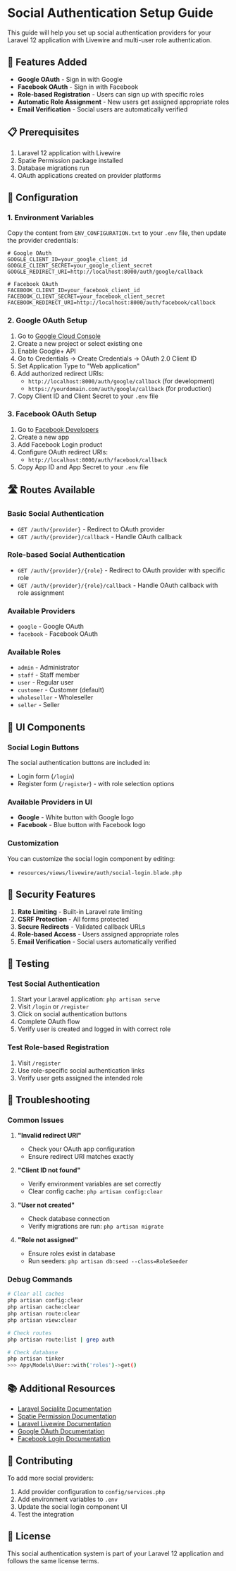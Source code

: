 # Social Authentication Setup Guide

This guide will help you set up social authentication providers for your Laravel 12 application with Livewire and multi-user role authentication.

## 🚀 Features Added

- **Google OAuth** - Sign in with Google
- **Facebook OAuth** - Sign in with Facebook
- **Role-based Registration** - Users can sign up with specific roles
- **Automatic Role Assignment** - New users get assigned appropriate roles
- **Email Verification** - Social users are automatically verified

## 📋 Prerequisites

1. Laravel 12 application with Livewire
2. Spatie Permission package installed
3. Database migrations run
4. OAuth applications created on provider platforms

## 🔧 Configuration

### 1. Environment Variables

Copy the content from `ENV_CONFIGURATION.txt` to your `.env` file, then update the provider credentials:

```env
# Google OAuth
GOOGLE_CLIENT_ID=your_google_client_id
GOOGLE_CLIENT_SECRET=your_google_client_secret
GOOGLE_REDIRECT_URI=http://localhost:8000/auth/google/callback

# Facebook OAuth
FACEBOOK_CLIENT_ID=your_facebook_client_id
FACEBOOK_CLIENT_SECRET=your_facebook_client_secret
FACEBOOK_REDIRECT_URI=http://localhost:8000/auth/facebook/callback
```

### 2. Google OAuth Setup

1. Go to [Google Cloud Console](https://console.cloud.google.com/)
2. Create a new project or select existing one
3. Enable Google+ API
4. Go to Credentials → Create Credentials → OAuth 2.0 Client ID
5. Set Application Type to "Web application"
6. Add authorized redirect URIs:
   - `http://localhost:8000/auth/google/callback` (for development)
   - `https://yourdomain.com/auth/google/callback` (for production)
7. Copy Client ID and Client Secret to your `.env` file

### 3. Facebook OAuth Setup

1. Go to [Facebook Developers](https://developers.facebook.com/)
2. Create a new app
3. Add Facebook Login product
4. Configure OAuth redirect URIs:
   - `http://localhost:8000/auth/facebook/callback`
5. Copy App ID and App Secret to your `.env` file

## 🛣️ Routes Available

### Basic Social Authentication
- `GET /auth/{provider}` - Redirect to OAuth provider
- `GET /auth/{provider}/callback` - Handle OAuth callback

### Role-based Social Authentication
- `GET /auth/{provider}/{role}` - Redirect to OAuth provider with specific role
- `GET /auth/{provider}/{role}/callback` - Handle OAuth callback with role assignment

### Available Providers
- `google` - Google OAuth
- `facebook` - Facebook OAuth

### Available Roles
- `admin` - Administrator
- `staff` - Staff member
- `user` - Regular user
- `customer` - Customer (default)
- `wholeseller` - Wholeseller
- `seller` - Seller

## 🎨 UI Components

### Social Login Buttons
The social authentication buttons are included in:
- Login form (`/login`)
- Register form (`/register`) - with role selection options

### Available Providers in UI
- **Google** - White button with Google logo
- **Facebook** - Blue button with Facebook logo

### Customization
You can customize the social login component by editing:
- `resources/views/livewire/auth/social-login.blade.php`

## 🔐 Security Features

1. **Rate Limiting** - Built-in Laravel rate limiting
2. **CSRF Protection** - All forms protected
3. **Secure Redirects** - Validated callback URLs
4. **Role-based Access** - Users assigned appropriate roles
5. **Email Verification** - Social users automatically verified

## 🧪 Testing

### Test Social Authentication
1. Start your Laravel application: `php artisan serve`
2. Visit `/login` or `/register`
3. Click on social authentication buttons
4. Complete OAuth flow
5. Verify user is created and logged in with correct role

### Test Role-based Registration
1. Visit `/register`
2. Use role-specific social authentication links
3. Verify user gets assigned the intended role

## 🚨 Troubleshooting

### Common Issues

1. **"Invalid redirect URI"**
   - Check your OAuth app configuration
   - Ensure redirect URI matches exactly

2. **"Client ID not found"**
   - Verify environment variables are set correctly
   - Clear config cache: `php artisan config:clear`

3. **"User not created"**
   - Check database connection
   - Verify migrations are run: `php artisan migrate`

4. **"Role not assigned"**
   - Ensure roles exist in database
   - Run seeders: `php artisan db:seed --class=RoleSeeder`

### Debug Commands

```bash
# Clear all caches
php artisan config:clear
php artisan cache:clear
php artisan route:clear
php artisan view:clear

# Check routes
php artisan route:list | grep auth

# Check database
php artisan tinker
>>> App\Models\User::with('roles')->get()
```

## 📚 Additional Resources

- [Laravel Socialite Documentation](https://laravel.com/docs/socialite)
- [Spatie Permission Documentation](https://spatie.be/docs/laravel-permission)
- [Laravel Livewire Documentation](https://laravel-livewire.com/)
- [Google OAuth Documentation](https://developers.google.com/identity/protocols/oauth2)
- [Facebook Login Documentation](https://developers.facebook.com/docs/facebook-login/)

## 🤝 Contributing

To add more social providers:
1. Add provider configuration to `config/services.php`
2. Add environment variables to `.env`
3. Update the social login component UI
4. Test the integration

## 📄 License

This social authentication system is part of your Laravel 12 application and follows the same license terms. 